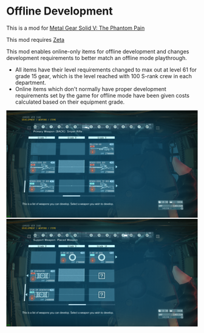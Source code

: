 # Offline Development
This is a mod for [Metal Gear Solid V: The Phantom Pain](https://store.steampowered.com/app/287700/)

This mod requires [Zeta](https://www.nexusmods.com/metalgearsolidvtpp/mods/1309)

This mod enables online-only items for offline development and changes development requirements to better match an offline mode playthrough.

- All items have their level requirements changed to max out at level 61 for grade 15 gear, which is the level reached with 100 S-rank crew in each department.
- Online items which don't normally have proper development requirements set by the game for offline mode have been given costs calculated based on their equipment grade.

![REVNOV-ICKX](screenshot.png)
![DM GENERATOR](screenshot2.png)